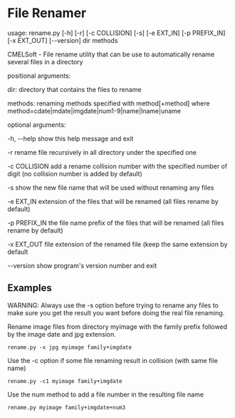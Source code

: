 File Renamer
============

usage: rename.py [-h] [-r] [-c COLLISION] [-s] [-e EXT_IN] [-p PREFIX_IN] [-x EXT_OUT] [--version] dir methods

CMELSoft - File rename utility that can be use to automatically rename several files in a directory

positional arguments:

  dir: directory that contains the files to rename
  
  methods: renaming methods specified with method[+method] where method=cdate|mdate|imgdate|num1-9|name|lname|uname

optional arguments:

  -h, --help    show this help message and exit
  
  -r            rename file recursively in all directory under the specified one
  
  -c COLLISION  add a rename collision number with the specified number of digit (no collision number is added by default)
  
  -s            show the new file name that will be used without renaming any files
  
  -e EXT_IN     extension of the files that will be renamed (all files rename by default)
  
  -p PREFIX_IN  the file name prefix of the files that will be renamed (all files rename by default)
  
  -x EXT_OUT    file extension of the renamed file (keep the same extension by default
  
  --version     show program's version number and exit
  
## Examples

WARNING: Always use the -s option before trying to rename any files to make sure you get the result you want before doing the real file renaming.

Rename image files from directory myimage with the family prefix followed by the image date and jpg extension.

```
rename.py -x jpg myimage family+imgdate
```

Use the -c option if some file renaming result in collision (with same file name)

```
rename.py -c1 myimage family+imgdate
```

Use the num method to add a file number in the resulting file name

```
rename.py myimage family+imgdate+num3
```
